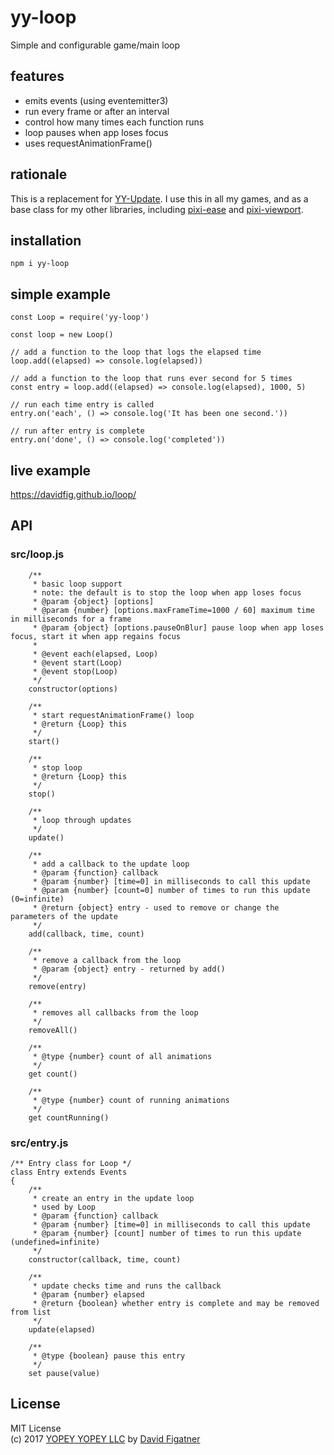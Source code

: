 # yy-loop
Simple and configurable game/main loop

## features
* emits events (using eventemitter3)
* run every frame or after an interval
* control how many times each function runs
* loop pauses when app loses focus
* uses requestAnimationFrame()

## rationale

This is a replacement for [YY-Update](https://github.com/davidfig/update). I use this in all my games, and as a base class for my other libraries, including [pixi-ease](https://github.com/davidfig/pixi-ease) and [pixi-viewport](https://github.com/davidfig/pixi-viewport).

## installation

    npm i yy-loop

## simple example

    const Loop = require('yy-loop')

    const loop = new Loop()

    // add a function to the loop that logs the elapsed time
    loop.add((elapsed) => console.log(elapsed))

    // add a function to the loop that runs ever second for 5 times
    const entry = loop.add((elapsed) => console.log(elapsed), 1000, 5)

    // run each time entry is called
    entry.on('each', () => console.log('It has been one second.'))

    // run after entry is complete
    entry.on('done', () => console.log('completed'))

## live example
https://davidfig.github.io/loop/

## API
### src/loop.js
```
    /**
     * basic loop support
     * note: the default is to stop the loop when app loses focus
     * @param {object} [options]
     * @param {number} [options.maxFrameTime=1000 / 60] maximum time in milliseconds for a frame
     * @param {object} [options.pauseOnBlur] pause loop when app loses focus, start it when app regains focus
     *
     * @event each(elapsed, Loop)
     * @event start(Loop)
     * @event stop(Loop)
     */
    constructor(options)

    /**
     * start requestAnimationFrame() loop
     * @return {Loop} this
     */
    start()

    /**
     * stop loop
     * @return {Loop} this
     */
    stop()

    /**
     * loop through updates
     */
    update()

    /**
     * add a callback to the update loop
     * @param {function} callback
     * @param {number} [time=0] in milliseconds to call this update
     * @param {number} [count=0] number of times to run this update (0=infinite)
     * @return {object} entry - used to remove or change the parameters of the update
     */
    add(callback, time, count)

    /**
     * remove a callback from the loop
     * @param {object} entry - returned by add()
     */
    remove(entry)

    /**
     * removes all callbacks from the loop
     */
    removeAll()

    /**
     * @type {number} count of all animations
     */
    get count()

    /**
     * @type {number} count of running animations
     */
    get countRunning()
```
### src/entry.js
```
/** Entry class for Loop */
class Entry extends Events
{
    /**
     * create an entry in the update loop
     * used by Loop
     * @param {function} callback
     * @param {number} [time=0] in milliseconds to call this update
     * @param {number} [count] number of times to run this update (undefined=infinite)
     */
    constructor(callback, time, count)

    /**
     * update checks time and runs the callback
     * @param {number} elapsed
     * @return {boolean} whether entry is complete and may be removed from list
     */
    update(elapsed)

    /**
     * @type {boolean} pause this entry
     */
    set pause(value)
```
## License  
MIT License  
(c) 2017 [YOPEY YOPEY LLC](https://yopeyopey.com/) by [David Figatner](https://twitter.com/yopey_yopey/)

